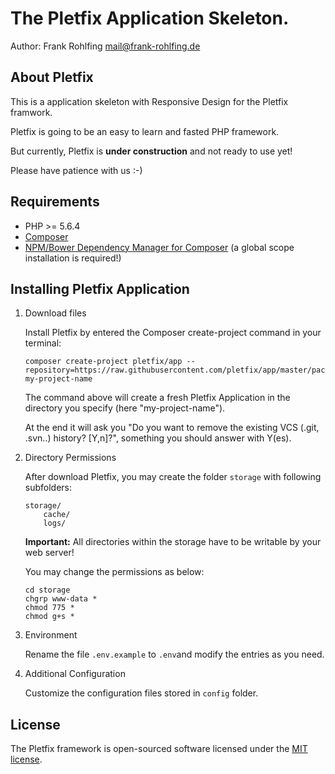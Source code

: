 # The Pletfix Application Skeleton.

Author: Frank Rohlfing <mail@frank-rohlfing.de>

## About Pletfix

This is a application skeleton with Responsive Design for the Pletfix framwork.

Pletfix is going to be an easy to learn and fasted PHP framework.

But currently, Pletfix is **under construction** and not ready to use yet!

Please have patience with us :-)

## Requirements

- PHP >= 5.6.4
- [Composer](https://getcomposer.org/)
- [NPM/Bower Dependency Manager for Composer](https://github.com/fxpio/composer-asset-plugin/blob/master/Resources/doc/index.md) (a global scope installation is required!)

## Installing Pletfix Application
 
1. Download files

    Install Pletfix by entered the Composer create-project command in your terminal:
    
    ~~~
    composer create-project pletfix/app --repository=https://raw.githubusercontent.com/pletfix/app/master/packages.json my-project-name
    ~~~
    
    The command above will create a fresh Pletfix Application in the directory you specify (here "my-project-name").
    
    At the end it will ask you "Do you want to remove the existing VCS (.git, .svn..) history? [Y,n]?", something you should answer with Y(es).

2. Directory Permissions

    After download Pletfix, you may create the folder `storage` with following subfolders:
    
    ~~~
    storage/
        cache/
        logs/
    ~~~
    
    **Important:** All directories within the storage have to be writable by your web server! 
    
    You may change the permissions as below:
    
    ~~~
    cd storage
    chgrp www-data *
    chmod 775 *
    chmod g+s *
    ~~~

3. Environment

    Rename the file `.env.example` to `.env`and modify the entries as you need.
 
4. Additional Configuration

    Customize the configuration files stored in `config` folder.

## License

The Pletfix framework is open-sourced software licensed under the [MIT license](http://opensource.org/licenses/MIT).
 
